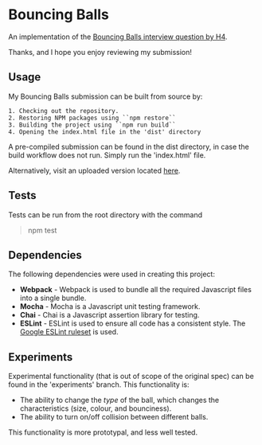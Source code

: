 Bouncing Balls
==============
An implementation of the [Bouncing Balls interview question by H4](https://github.com/hfour/exercises/tree/master/bouncing-balls).

Thanks, and I hope you enjoy reviewing my submission!

Usage
-------
My Bouncing Balls submission can be built from source by:

    1. Checking out the repository.
    2. Restoring NPM packages using ``npm restore``
    3. Building the project using ``npm run build``
    4. Opening the index.html file in the 'dist' directory

A pre-compiled submission can be found in the dist directory, in case the build workflow does not run. Simply run the 'index.html' file.

Alternatively, visit an uploaded version located [here](https://h4submission.blob.core.windows.net/balls/index.html).

Tests
-----
Tests can be run from the root directory with the command
> npm test

Dependencies
------------
The following dependencies were used in creating this project:

 - **Webpack** - Webpack is used to bundle all the required Javascript files into a single bundle.
 - **Mocha** - Mocha is a Javascript unit testing framework.
 - **Chai** - Chai is a Javascript assertion library for testing.
 - **ESLint** - ESLint is used to ensure all code has a consistent style. The [Google ESLint ruleset](https://github.com/google/eslint-config-google) is used.

Experiments
----------
Experimental functionality (that is out of scope of the original spec) can be found in the 'experiments' branch. This functionality is:
- The ability to change the _type_ of the ball, which changes the characteristics (size, colour, and bounciness).
- The ability to turn on/off collision between different balls.

This functionality is more prototypal, and less well tested.